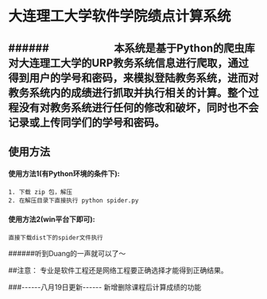 大连理工大学软件学院绩点计算系统
========
######&emsp;&emsp;&emsp;&emsp;&emsp;&emsp; **本系统**是基于Python的爬虫库对大连理工大学的URP教务系统信息进行爬取，通过得到用户的学号和密码，来模拟登陆教务系统，进而对教务系统内的成绩进行抓取并执行相关的计算。整个过程没有对教务系统进行任何的修改和破坏，同时也不会记录或上传同学们的学号和密码。
---
## 使用方法
#### 使用方法1(有Python环境的条件下):
	1. 下载 zip 包，解压
	2. 在解压目录下直接执行 python spider.py

#### 使用方法2(win平台下即可):
	直接下载dist下的spider文件执行

######听到Duang的一声就可以了～

##注意：
专业是软件工程还是网络工程要正确选择才能得到正确结果。

###------八月19日更新------
新增删除课程后计算成绩的功能
